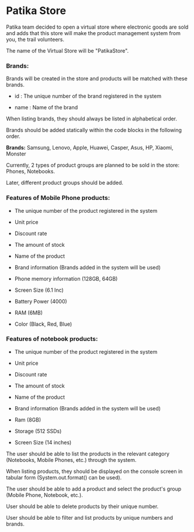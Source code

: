 # Patika Store
Patika team decided to open a virtual store where electronic goods are sold and adds that this store will make the product management system from you, the trail volunteers.



The name of the Virtual Store will be "PatikaStore".

### Brands:

Brands will be created in the store and products will be matched with these brands.


- id : The unique number of the brand registered in the system


- name : Name of the brand


When listing brands, they should always be listed in alphabetical order.


Brands should be added statically within the code blocks in the following order.


**Brands:** Samsung, Lenovo, Apple, Huawei, Casper, Asus, HP, Xiaomi, Monster


Currently, 2 types of product groups are planned to be sold in the store: Phones, Notebooks.


Later, different product groups should be added.


### Features of Mobile Phone products:


- The unique number of the product registered in the system


- Unit price


- Discount rate


- The amount of stock


- Name of the product


- Brand information (Brands added in the system will be used)


- Phone memory information (128GB, 64GB)


- Screen Size (6.1 Inc)


- Battery Power (4000)


- RAM (6MB)


- Color (Black, Red, Blue)


### Features of notebook products:


- The unique number of the product registered in the system


- Unit price


- Discount rate


- The amount of stock


- Name of the product


- Brand information (Brands added in the system will be used)


- Ram (8GB)


- Storage (512 SSDs)


- Screen Size (14 inches)


The user should be able to list the products in the relevant category (Notebooks, Mobile Phones, etc.) through the system.


When listing products, they should be displayed on the console screen in tabular form (System.out.format() can be used).


The user should be able to add a product and select the product's group (Mobile Phone, Notebook, etc.).


User should be able to delete products by their unique number.


User should be able to filter and list products by unique numbers and brands.
